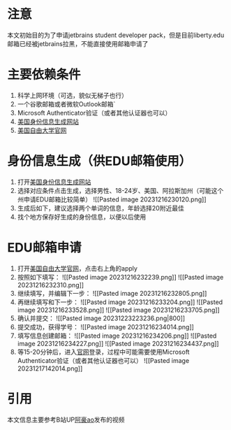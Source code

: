 # 注意
本文初始目的为了申请jetbrains student developer pack，但是目前liberty.edu邮箱已经被jetbrains拉黑，不能直接使用邮箱申请了
# 主要依赖条件
1. 科学上网环境（可选，貌似无梯子也行）
2. 一个谷歌邮箱或者微软Outlook邮箱`
3. Microsoft Authenticator验证（或者其他认证器也可以）
4. [美国身份信息生成网站](https://fauxid.com/)
5. [美国自由大学官网](https://www.liberty.edu/)
# 身份信息生成（供EDU邮箱使用）
1. 打开[美国身份信息生成网站](https://fauxid.com/)
2. 选择对应条件点击生成，选择男性、18-24岁、美国、阿拉斯加州（可能这个州申请EDU邮箱比较简单）
![[Pasted image 20231216230120.png]]
3. 生成后如下，建议选择两个单词的信息，年龄选择20附近最佳
4. 找个地方保存好生成的身份信息，以便以后使用
# EDU邮箱申请
1. 打开[美国自由大学官网](https://www.liberty.edu/)，点击右上角的apply
2. 按照如下填写：
![[Pasted image 20231216232239.png]]
![[Pasted image 20231216232310.png]]
3. 继续填写，并编辑下一步：
![[Pasted image 20231216232805.png]]
4. 再继续填写和下一步：
![[Pasted image 20231216233204.png]]
![[Pasted image 20231216233528.png]]
![[Pasted image 20231216233705.png]]
5. 确认并提交：
![[Pasted image 20231223223236.png|800]]
6. 提交成功，获得学号：
![[Pasted image 20231216234014.png]]
7. 填写信息创建邮箱：
![[Pasted image 20231216234206.png]]
![[Pasted image 20231216234227.png]]
![[Pasted image 20231216234437.png]]
8. 等15-20分钟后，进入[官网](https://www.liberty.edu/)登录，过程中可能需要使用Microsoft Authenticator验证（或者其他认证器也可以）
![[Pasted image 20231217142014.png]]
# 引用
本文信息主要参考B站UP[阿豪ao](https://space.bilibili.com/383077678)发布的视频